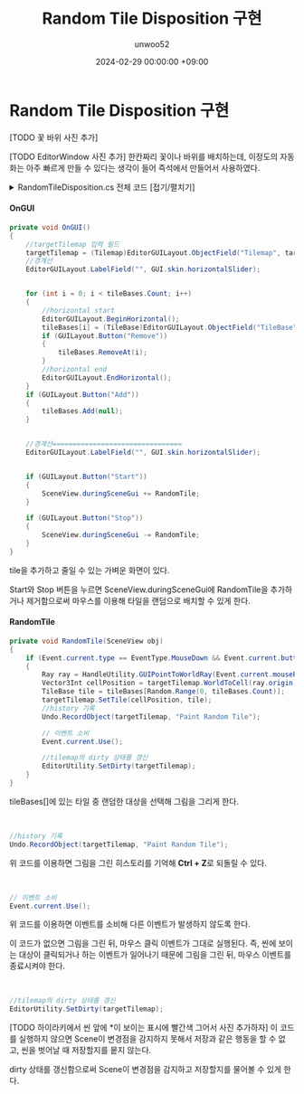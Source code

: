﻿---
title: Random Tile Disposition 구현
author: unwoo52
date: 2024-02-29 00:00:00 +09:00
categories: [Project, PrivateProject, Project2D3D, CodeDetail]
tags: [Unity, ScriptableObject, Project2D3D, Palette, Grid, Automatize]
---

# Random Tile Disposition 구현

[TODO 꽃 바위 사진 추가]

[TODO EditorWindow 사진 추가]
한칸짜리 꽃이나 바위를 배치하는데, 이정도의 자동화는 아주 빠르게 만들 수 있다는 생각이 들어 즉석에서 만들어서 사용하였다.

<details>
<summary> RandomTileDisposition.cs 전체 코드 [접기/펼치기]</summary>
<div markdown="1">

```csharp
public class RandomTileDisposition : EditorWindow
{
    private List<TileBase> tileBases = new();
    private Tilemap targetTilemap;

    //윈도우 열기
    [MenuItem("Window/AutoTileDisposition/Random Tile Disposition")]
    public static void ShowWindow()
    {
        GetWindow<RandomTileDisposition>("Random Tile Disposition");
    }

    private void OnGUI()
    {
        //targetTilemap 입력 필드
        targetTilemap = (Tilemap)EditorGUILayout.ObjectField("Tilemap", targetTilemap, typeof(Tilemap), true);
        //경계선
        EditorGUILayout.LabelField("", GUI.skin.horizontalSlider);


        for (int i = 0; i < tileBases.Count; i++)
        {
            //horizontal start
            EditorGUILayout.BeginHorizontal();
            tileBases[i] = (TileBase)EditorGUILayout.ObjectField("TileBase", tileBases[i], typeof(TileBase), true);
            if (GUILayout.Button("Remove"))
            {
                tileBases.RemoveAt(i);
            }
            //horizontal end
            EditorGUILayout.EndHorizontal();
        }
        if (GUILayout.Button("Add"))
        {
            tileBases.Add(null);
        }


        //경계선================================
        EditorGUILayout.LabelField("", GUI.skin.horizontalSlider);


        if (GUILayout.Button("Start"))
        {
            SceneView.duringSceneGui += RandomTile;
        }

        if (GUILayout.Button("Stop"))
        {
            SceneView.duringSceneGui -= RandomTile;
        }
    }

    private void RandomTile(SceneView obj)
    {
        if (Event.current.type == EventType.MouseDown && Event.current.button == 0)
        {
            Ray ray = HandleUtility.GUIPointToWorldRay(Event.current.mousePosition);
            Vector3Int cellPosition = targetTilemap.WorldToCell(ray.origin);
            TileBase tile = tileBases[Random.Range(0, tileBases.Count)];
            targetTilemap.SetTile(cellPosition, tile);
            //history 기록
            Undo.RecordObject(targetTilemap, "Paint Random Tile");

            // 이벤트 소비
            Event.current.Use();

            //tilemap의 dirty 상태를 갱신
            EditorUtility.SetDirty(targetTilemap);
        }
    }
}
```

</div>
</details>

#### OnGUI

```csharp
private void OnGUI()
{
    //targetTilemap 입력 필드
    targetTilemap = (Tilemap)EditorGUILayout.ObjectField("Tilemap", targetTilemap, typeof(Tilemap), true);
    //경계선
    EditorGUILayout.LabelField("", GUI.skin.horizontalSlider);


    for (int i = 0; i < tileBases.Count; i++)
    {
        //horizontal start
        EditorGUILayout.BeginHorizontal();
        tileBases[i] = (TileBase)EditorGUILayout.ObjectField("TileBase", tileBases[i], typeof(TileBase), true);
        if (GUILayout.Button("Remove"))
        {
            tileBases.RemoveAt(i);
        }
        //horizontal end
        EditorGUILayout.EndHorizontal();
    }
    if (GUILayout.Button("Add"))
    {
        tileBases.Add(null);
    }


    //경계선================================
    EditorGUILayout.LabelField("", GUI.skin.horizontalSlider);


    if (GUILayout.Button("Start"))
    {
        SceneView.duringSceneGui += RandomTile;
    }

    if (GUILayout.Button("Stop"))
    {
        SceneView.duringSceneGui -= RandomTile;
    }
}
```

tile을 추가하고 줄일 수 있는 가벼운 화면이 있다.

Start와 Stop 버튼을 누르면 SceneView.duringSceneGui에 RandomTile을 추가하거나 제거함으로써 마우스를 이용해 타일을 랜덤으로 배치할 수 있게 한다.

#### RandomTile

```csharp
private void RandomTile(SceneView obj)
{
    if (Event.current.type == EventType.MouseDown && Event.current.button == 0)
    {
        Ray ray = HandleUtility.GUIPointToWorldRay(Event.current.mousePosition);
        Vector3Int cellPosition = targetTilemap.WorldToCell(ray.origin);
        TileBase tile = tileBases[Random.Range(0, tileBases.Count)];
        targetTilemap.SetTile(cellPosition, tile);
        //history 기록
        Undo.RecordObject(targetTilemap, "Paint Random Tile");

        // 이벤트 소비
        Event.current.Use();

        //tilemap의 dirty 상태를 갱신
        EditorUtility.SetDirty(targetTilemap);
    }
}
```

tileBases[]에 있는 타일 중 랜덤한 대상을 선택해 그림을 그리게 한다.

<br>

```csharp
//history 기록
Undo.RecordObject(targetTilemap, "Paint Random Tile");
```

위 코드를 이용하면 그림을 그린 히스토리를 기억해 **Ctrl + Z**로 되돌릴 수 있다.

<br>

```csharp
// 이벤트 소비
Event.current.Use();
```

위 코드를 이용하면 이벤트를 소비해 다른 이벤트가 발생하지 않도록 한다.

이 코드가 없으면 그림을 그린 뒤, 마우스 클릭 이벤트가 그대로 실행된다.
즉, 씬에 보이는 대상이 클릭되거나 하는 이벤트가 일어나기 때문에 그림을 그린 뒤, 마우스 이벤트를 종료시켜야 한다.

<br>

```csharp
//tilemap의 dirty 상태를 갱신
EditorUtility.SetDirty(targetTilemap);
```

[TODO 하이라키에서 씬 앞에 *이 보이는 표시에 빨간색 그어서 사진 추가하자]
이 코드를 실행하지 않으면 Scene이 변경점을 감지하지 못해서 저장과 같은 행동을 할 수 없고, 씬을 벗어날 때 저장할지를 뭍지 않는다.

dirty 상태를 갱신함으로써 Scene이 변경점을 감지하고 저장할지를 물어볼 수 있게 한다.
